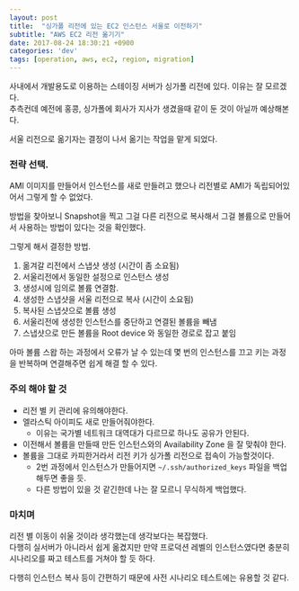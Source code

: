 ```yaml
---
layout: post
title:  "싱가폴 리전에 있는 EC2 인스턴스 서울로 이전하기"
subtitle: "AWS EC2 리전 옮기기"
date: 2017-08-24 18:30:21 +0900
categories: 'dev'
tags: [operation, aws, ec2, region, migration]
---
```


사내에서 개발용도로 이용하는 스테이징 서버가 싱가폴 리전에 있다. 이유는 잘 모르겠다.<br/>
추측컨데 예전에 홍콩, 싱가폴에 회사가 지사가 생겼을때 같이 둔 것이 아닐까 예상해본다.

서울 리전으로 옮기자는 결정이 나서 옮기는 작업을 맡게 되었다.

### 전략 선택.

AMI 이미지를 만들어서 인스턴스를 새로 만들려고 했으나 리전별로 AMI가 독립되어있어서 그렇게 할 수 없었다.

방법을 찾아보니 Snapshot을 찍고 그걸 다른 리전으로 복사해서 그걸 볼륨으로 만들어서 사용하는 방법이 있다는 것을 확인했다.

그렇게 해서 결정한 방법.

1. 옮겨갈 리전에서 스냅샷 생성 (시간이 좀 소요됨)
2. 서울리전에서 동일한 설정으로 인스턴스 생성
3. 생성시에 임의로 볼륨 연결함.
4. 생성한 스냅샷을 서울 리전으로 복사 (시간이 소요됨)
5. 복사된 스냅샷으로 볼륨 생성
6. 서울리전에 생성한 인스턴스를 중단하고 연결된 볼륨을 빼냄
7. 스냅샷으로 만든 볼륨을 Root device 와 동일한 경로로 잡고 붙임

아마 볼륨 스왑 하는 과정에서 오류가 날 수 있는데 몇 번의 인스턴스를 끄고 키는 과정을 반복하며 연결해주면 쉽게 해결 할 수 있다.

### 주의 해야 할 것

* 리전 별 키 관리에 유의해야한다.
* 엘라스틱 아이피도 새로 만들어줘야한다.
  * 이유는 국가별 네트워크 대역대가 다르므로 하나도 공유가 안된다.
* 이전해서 볼륨을 만들때 만든 인스턴스와의 Availability Zone 을 잘 맞춰야 한다.
* 볼륨을 그대로 카피한거라서 리전 키가 싱가폴 리전으로 접속이 가능할것이다.
  * 2번 과정에서 인스턴스가 만들어지면 `~/.ssh/authorized_keys` 파일을 백업해두면 좋을 듯.
  * 다른 방법이 있을 것 같긴한데 나는 잘 모르니 무식하게 백업했다.



### 마치며

리전 별 이동이 쉬울 것이라 생각했는데 생각보다는 복잡했다.<br/>
다행히 실서버가 아니라서 쉽게 옮겼지만 만약 프로덕션 레벨의 인스턴스였다면 충분히 시나리오를 짜고 테스트를 거쳐야 할 듯 하다.

다행히 인스턴스 복사 등이 간편하기 때문에 사전 시나리오 테스트에는 유용할 것 같다.
